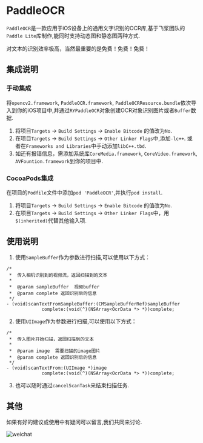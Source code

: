 # PaddleOCR

`PaddleOCR`是一款应用于iOS设备上的通用文字识别的OCR库,基于飞浆团队的`Paddle Lite`库制作,能同时支持动态图和静态图两种方式.

对文本的识别效率极高，当然最重要的是免费！免费！免费！

## 集成说明
### 手动集成
将`opencv2.framework`, `PaddleOCR.framework`, `PaddleOCRResource.bundle`依次导入到你的iOS项目中,并通过`RYPaddleOCR`对象创建OCR对象识别图片或者`Buffer`数据.
1. 将项目`Targets` -> `Build Settings` -> `Enable Bitcode` 的值改为`No`.
2. 在项目`Targets` -> `Build Settings` -> `Other Linker Flags`中,添加`-lc++`. 
    或者在`Frameworks and Libraries`中手动添加`libC++.tbd`.
3. 如还有报错信息，需添加系统库`CoreMedia.framework`, `CoreVideo.framework`, `AVFountion.framework`到你的项目中.

### CocoaPods集成
在项目的`Podfile`文件中添加`pod 'PaddleOCR'`,并执行`pod install`.
1. 将项目`Targets` -> `Build Settings` -> `Enable Bitcode` 的值改为`No`.
2. 在项目`Targets` -> `Build Settings` -> `Other Linker Flags`中，用`$(inherited)`代替其他输入项.

## 使用说明

1. 使用`SampleBuffer`作为参数进行扫描,可以使用以下方式：
```
/*
 *  传入相机识别到的视频流，返回扫描到的文本
 *
 *  @param sampleBuffer  视频buffer
 *  @param complete 返回识别后的信息
 */
- (void)scanTextFromSampleBuffer:(CMSampleBufferRef)sampleBuffer
             complete:(void(^)(NSArray<OcrData *> *))complete;
```

2. 使用`UIImage`作为参数进行扫描,可以使用以下方式：
```
/*
 *  传入图片开始扫描，返回扫描到的文本
 *
 *  @param image  需要扫描的image图片
 *  @param complete 返回识别后的信息
 */
- (void)scanTextFrom:(UIImage *)image
             complete:(void(^)(NSArray<OcrData *> *))complete;
```

3. 也可以随时通过`cancelScanTask`来结束扫描任务.

## 其他
如果有好的建议或使用中有疑问可以留言,我们共同来讨论.

![weichat](https://user-images.githubusercontent.com/18459255/118212985-aec6dc80-b49f-11eb-95be-59fcdf7e0d64.jpeg)



